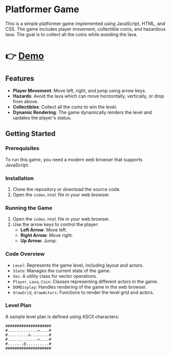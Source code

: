 # Platformer Game

This is a simple platformer game implemented using JavaScript, HTML, and CSS. The game includes player movement, collectible coins, and hazardous lava. The goal is to collect all the coins while avoiding the lava.

# 👉  [Demo](https://mirzaatifbaig.github.io/maze/index.html)

## Features

- **Player Movement**: Move left, right, and jump using arrow keys.
- **Hazards**: Avoid the lava which can move horizontally, vertically, or drop from above.
- **Collectibles**: Collect all the coins to win the level.
- **Dynamic Rendering**: The game dynamically renders the level and updates the player's status.

## Getting Started

### Prerequisites

To run this game, you need a modern web browser that supports JavaScript.

### Installation

1. Clone the repository or download the source code.
2. Open the `index.html` file in your web browser.

### Running the Game

1. Open the `index.html` file in your web browser.
2. Use the arrow keys to control the player:
   - **Left Arrow**: Move left.
   - **Right Arrow**: Move right.
   - **Up Arrow**: Jump.

### Code Overview

- `Level`: Represents the game level, including layout and actors.
- `State`: Manages the current state of the game.
- `Vec`: A utility class for vector operations.
- `Player`, `Lava`, `Coin`: Classes representing different actors in the game.
- `DOMDisplay`: Handles rendering of the game in the web browser.
- `drawGrid`, `drawActors`: Functions to render the level grid and actors.

### Level Plan

A sample level plan is defined using ASCII characters:

```plaintext
####################
#.............=....#
#.........o........#
#.............=....#
#.......@..........#
####################
